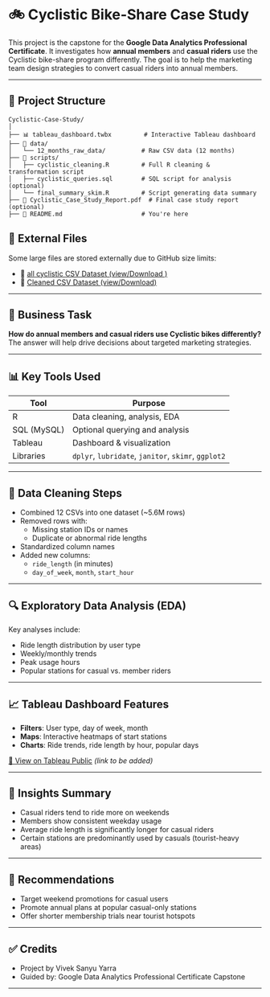 
# 🚲 Cyclistic Bike-Share Case Study

This project is the capstone for the **Google Data Analytics Professional Certificate**. It investigates how **annual members** and **casual riders** use the Cyclistic bike-share program differently. The goal is to help the marketing team design strategies to convert casual riders into annual members.

---

## 📁 Project Structure

```
Cyclistic-Case-Study/
│
├── 📊 tableau_dashboard.twbx         # Interactive Tableau dashboard
├── 📂 data/
│   └── 12_months_raw_data/          # Raw CSV data (12 months)
├── 📂 scripts/
│   ├── cyclistic_cleaning.R         # Full R cleaning & transformation script
│   ├── cyclistic_queries.sql        # SQL script for analysis (optional)
│   └── final_summary_skim.R         # Script generating data summary
├── 📄 Cyclistic_Case_Study_Report.pdf  # Final case study report (optional)
├── 📄 README.md                      # You're here
```
## 🔗 External Files

Some large files are stored externally due to GitHub size limits:

- 📄 [all cyclistic CSV Dataset (view/Download )](https://drive.google.com/file/d/128E6Mw5fYuTVCKzWrwcBubxBqooWybwe/view?usp=sharing)
- 📄 [Cleaned CSV Dataset (view/Download)](https://drive.google.com/file/d/1XYPN2mtWfFF0d3qNCZFTMa1fvGaNbzeo/view?usp=sharing)

---

## 🎯 Business Task

**How do annual members and casual riders use Cyclistic bikes differently?**  
The answer will help drive decisions about targeted marketing strategies.

---

## 📊 Key Tools Used

| Tool         | Purpose                        |
|--------------|--------------------------------|
| R            | Data cleaning, analysis, EDA   |
| SQL (MySQL)  | Optional querying and analysis |
| Tableau      | Dashboard & visualization      |
| Libraries    | `dplyr`, `lubridate`, `janitor`, `skimr`, `ggplot2` |

---

## 🧹 Data Cleaning Steps

- Combined 12 CSVs into one dataset (~5.6M rows)
- Removed rows with:
  - Missing station IDs or names
  - Duplicate or abnormal ride lengths
- Standardized column names
- Added new columns:
  - `ride_length` (in minutes)
  - `day_of_week`, `month`, `start_hour`

---

## 🔍 Exploratory Data Analysis (EDA)

Key analyses include:

- Ride length distribution by user type
- Weekly/monthly trends
- Peak usage hours
- Popular stations for casual vs. member riders

---

## 📈 Tableau Dashboard Features

- **Filters**: User type, day of week, month
- **Maps**: Interactive heatmaps of start stations
- **Charts**: Ride trends, ride length by hour, popular days

[🔗 View on Tableau Public](https://public.tableau.com/) *(link to be added)*

---

## 📌 Insights Summary

- Casual riders tend to ride more on weekends
- Members show consistent weekday usage
- Average ride length is significantly longer for casual riders
- Certain stations are predominantly used by casuals (tourist-heavy areas)

---

## 🧠 Recommendations

- Target weekend promotions for casual users
- Promote annual plans at popular casual-only stations
- Offer shorter membership trials near tourist hotspots

---

## ✅ Credits

- Project by Vivek Sanyu Yarra
- Guided by: Google Data Analytics Professional Certificate Capstone

---


